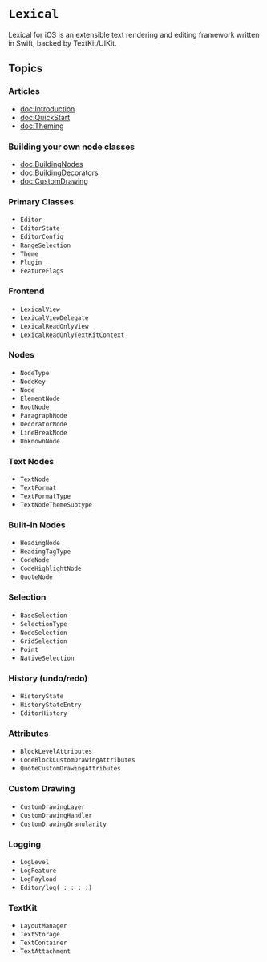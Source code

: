 #  ``Lexical``

Lexical for iOS is an extensible text rendering and editing framework written in Swift, backed by TextKit/UIKit.

## Topics

### Articles

- <doc:Introduction>
- <doc:QuickStart>
- <doc:Theming>

### Building your own node classes

- <doc:BuildingNodes>
- <doc:BuildingDecorators>
- <doc:CustomDrawing>

### Primary Classes

- ``Editor``
- ``EditorState``
- ``EditorConfig``
- ``RangeSelection``
- ``Theme``
- ``Plugin``
- ``FeatureFlags``

### Frontend

- ``LexicalView``
- ``LexicalViewDelegate``
- ``LexicalReadOnlyView``
- ``LexicalReadOnlyTextKitContext``

### Nodes

- ``NodeType``
- ``NodeKey``
- ``Node``
- ``ElementNode``
- ``RootNode``
- ``ParagraphNode``
- ``DecoratorNode``
- ``LineBreakNode``
- ``UnknownNode``

### Text Nodes

- ``TextNode``
- ``TextFormat``
- ``TextFormatType``
- ``TextNodeThemeSubtype``

### Built-in Nodes

- ``HeadingNode``
- ``HeadingTagType``
- ``CodeNode``
- ``CodeHighlightNode``
- ``QuoteNode``

### Selection

- ``BaseSelection``
- ``SelectionType``
- ``NodeSelection``
- ``GridSelection``
- ``Point``
- ``NativeSelection``

### History (undo/redo)

- ``HistoryState``
- ``HistoryStateEntry``
- ``EditorHistory``

### Attributes

- ``BlockLevelAttributes``
- ``CodeBlockCustomDrawingAttributes``
- ``QuoteCustomDrawingAttributes``

### Custom Drawing

- ``CustomDrawingLayer``
- ``CustomDrawingHandler``
- ``CustomDrawingGranularity``

### Logging

- ``LogLevel``
- ``LogFeature``
- ``LogPayload``
- ``Editor/log(_:_:_:_:)``

### TextKit

- ``LayoutManager``
- ``TextStorage``
- ``TextContainer``
- ``TextAttachment``

